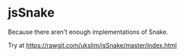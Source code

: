 # jsSnake

Because there aren't enough implementations of Snake.

Try at https://rawgit.com/ukslim/jsSnake/master/index.html
